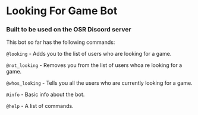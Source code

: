 # Looking For Game Bot
### Built to be used on the OSR Discord server

This bot so far has the following commands:

`@looking` - Adds you to the list of users who are looking for a game.

`@not_looking` - Removes you from the list of users whoa re looking for a game.

`@whos_looking` - Tells you all the users who are currently looking for a game.

`@info` - Basic info about the bot.

`@help` - A list of commands.
